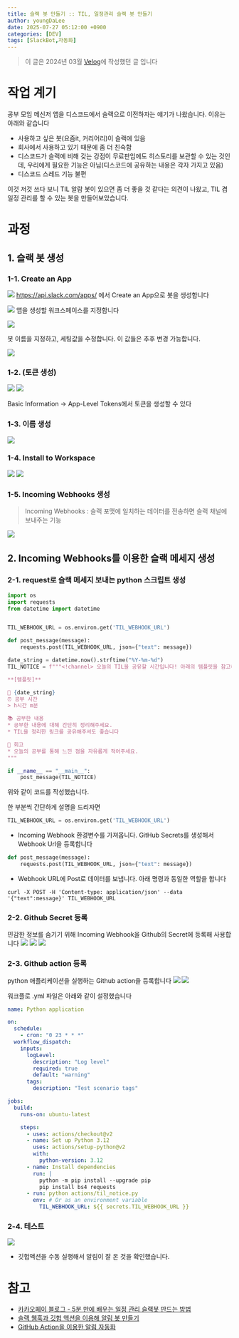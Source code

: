 ```yaml
---
title: 슬랙 봇 만들기 :: TIL, 일정관리 슬랙 봇 만들기
author: youngDaLee
date: 2025-07-27 05:12:00 +0900
categories: [DEV]
tags: [SlackBot,자동화]
---
```


> 이 글은 2024년 03월 [Velog](https://velog.io/@youngda/%EC%8A%AC%EB%9E%99-%EB%B4%87-%EB%A7%8C%EB%93%A4%EA%B8%B0-TIL-%EC%9D%BC%EC%A0%95%EA%B4%80%EB%A6%AC-%EC%8A%AC%EB%9E%99-%EB%B4%87-%EB%A7%8C%EB%93%A4%EA%B8%B0)에 작성했던 글 입니다


# 작업 계기
공부 모임 메신저 앱을 디스코드에서 슬랙으로 이전하자는 얘기가 나왔습니다.
이유는 아래와 같습니다
* 사용하고 싶은 봇(요즘it, 커리어리)이 슬랙에 있음
* 회사에서 사용하고 있기 때문에 좀 더 친숙함
* 디스코드가 슬랙에 비해 갖는 강점이 무료판임에도 히스토리를 보관할 수 있는 것인데, 우리에게 필요한 기능은 아님(디스코드에 공유하는 내용은 각자 가지고 있음)
* 디스코드 스레드 기능 불편

이것 저것 쓰다 보니 TIL 알람 봇이 있으면 좀 더 좋을 것 같다는 의견이 나왔고, TIL 겸 일정 관리를 할 수 있는 봇을 만들어보았습니다.

# 과정
## 1. 슬랙 봇 생성
### 1-1. Create an App
![](https://velog.velcdn.com/images/youngda/post/7ee1b1aa-c8fb-4767-b6b2-4d4f70b9b9f2/image.png)
https://api.slack.com/apps/ 에서 Create an App으로 봇을 생성합니다

![](https://velog.velcdn.com/images/youngda/post/a18f70c2-6007-4694-b137-c52b63387b47/image.png)
앱을 생성할 워크스페이스를 지정합니다

![](https://velog.velcdn.com/images/youngda/post/658e7645-6f0a-424d-961e-680fd0abd83b/image.png)

봇 이름을 지정하고, 세팅값을 수정합니다. 이 값들은 추후 변경 가능합니다.

![](https://velog.velcdn.com/images/youngda/post/ed4f89f2-493c-4331-ad46-9cc35c22d412/image.png)

### 1-2. (토큰 생성)
![](https://velog.velcdn.com/images/youngda/post/cd9840bb-afad-4bdb-b17c-5f1d6312c825/image.png)
![](https://velog.velcdn.com/images/youngda/post/e8a1b159-a879-4a4b-a30b-e7b57b6ffec8/image.png)

Basic Information -> App-Level Tokens에서 토큰을 생성할 수 있다

### 1-3. 이름 생성

![](https://velog.velcdn.com/images/youngda/post/05d631b2-9cbe-493a-a60f-b6a53a6f1a79/image.png)

### 1-4. Install to Workspace
![](https://velog.velcdn.com/images/youngda/post/c6087e4c-8b0e-48e5-b020-d3a4ecbe68af/image.png)
![](https://velog.velcdn.com/images/youngda/post/54492481-4c80-4303-9c47-5c268d7d0ce0/image.png)



### 1-5. Incoming Webhooks 생성
> Incoming Webhooks : 슬랙 포맷에 일치하는 데이터를 전송하면 슬랙 채널에 보내주는 기능

![](https://velog.velcdn.com/images/youngda/post/e00be391-9f08-4528-9bee-a47e2a4bad23/image.png)




## 2. Incoming Webhooks를 이용한 슬랙 메세지 생성

### 2-1. request로 슬랙 메세지 보내는 python 스크립트 생성
```python
import os
import requests
from datetime import datetime


TIL_WEBHOOK_URL = os.environ.get('TIL_WEBHOOK_URL')

def post_message(message):
    requests.post(TIL_WEBHOOK_URL, json={"text": message})

date_string = datetime.now().strftime("%Y-%m-%d")
TIL_NOTICE = f"""<!channel> 오늘의 TIL을 공유할 시간입니다! 아래의 템플릿을 참고하여 작성해주세요.

**[템플릿]**

📆 {date_string}
⏰ 공부 시간
> h시간 m분

📚 공부한 내용
* 공부한 내용에 대해 간단히 정리해주세요.
* TIL을 정리한 링크를 공유해주셔도 좋습니다

💭 회고
* 오늘의 공부를 통해 느낀 점을 자유롭게 적어주세요.
"""

if __name__ == "__main__":
    post_message(TIL_NOTICE)
```
위와 같이 코드를 작성했습니다.

한 부분씩 간단하게 설명을 드리자면
```python
TIL_WEBHOOK_URL = os.environ.get('TIL_WEBHOOK_URL')
```
* Incoming Webhook 환경변수를 가져옵니다. GitHub Secrets를 생성해서 Webhook Url을 등록합니다


```python
def post_message(message):
    requests.post(TIL_WEBHOOK_URL, json={"text": message})
```
* Webhook URL에 Post로 데이터를 보냅니다. 아래 명령과 동일한 역할을 합니다

```
curl -X POST -H 'Content-type: application/json' --data '{"text":message}' TIL_WEBHOOK_URL
```


### 2-2. Github Secret 등록
민감한 정보를 숨기기 위해 Incoming Webhook을 Github의 Secret에 등록해 사용합니다
![](https://velog.velcdn.com/images/youngda/post/25cb9547-3003-40ca-be73-26ac91f7d02c/image.png)
![](https://velog.velcdn.com/images/youngda/post/264593da-95ba-4760-a5a3-0d2b543d4077/image.png)
![](https://velog.velcdn.com/images/youngda/post/4e9ff1a7-adba-4041-aa4d-c376f7b504ad/image.png)

### 2-3. Github action 등록
python 애플리케이션을 실행하는 Github action을 등록합니다
![](https://velog.velcdn.com/images/youngda/post/8e946fa4-e72c-4bc2-b69a-687707ac1fa6/image.png)
![](https://velog.velcdn.com/images/youngda/post/b72d66a5-859f-4a89-8f78-3dfa3f239f42/image.png)

워크플로 .yml 파일은 아래와 같이 설정했습니다
```yml
name: Python application

on:
  schedule:
    - cron: "0 23 * * *"
  workflow_dispatch:
    inputs:
      logLevel:
        description: "Log level"
        required: true
        default: "warning"
      tags:
        description: "Test scenario tags"

jobs:
  build:
    runs-on: ubuntu-latest

    steps:
      - uses: actions/checkout@v2
      - name: Set up Python 3.12
        uses: actions/setup-python@v2
        with:
          python-version: 3.12
      - name: Install dependencies
        run: |
          python -m pip install --upgrade pip
          pip install bs4 requests
      - run: python actions/til_notice.py
        env: # Or as an environment variable
          TIL_WEBHOOK_URL: ${{ secrets.TIL_WEBHOOK_URL }}
```

### 2-4. 테스트
![](https://velog.velcdn.com/images/youngda/post/2b8a9522-4a0f-4ae8-9c69-bfbcaa979eb6/image.png)
* 깃헙액션을 수동 실행해서 알림이 잘 온 것을 확인했습니다.


# 참고
* [카카오페이 블로그 - 5분 만에 배우는 일정 관리 슬랙봇 만드는 방법](https://tech.kakaopay.com/post/slack-google-integration/)
* [슬랙 웹훅과 깃헙 액션을 이용해 알림 봇 만들기](https://www.singun11.wtf/posts/TIL-slack-web-hook-and-github-action/)
* [GitHub Action을 이용한 알림 자동화](https://deepbaksu.github.io/2020/09/18/slack-github-action-automation/)